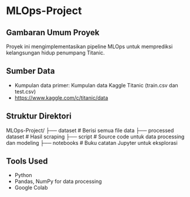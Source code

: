 # MLOps-Project

## Gambaran Umum Proyek
Proyek ini mengimplementasikan pipeline MLOps untuk memprediksi kelangsungan hidup penumpang Titanic.

## Sumber Data
- Kumpulan data primer: Kumpulan data Kaggle Titanic (train.csv dan test.csv)
- https://www.kaggle.com/c/titanic/data

## Struktur Direktori
MLOps-Project/
├── dataset # Berisi semua file data
├── processed dataset # Hasil scraping
├── script # Source code untuk data processing dan modeling
├── notebooks # Buku catatan Jupyter untuk eksplorasi

## Tools Used
- Python
- Pandas, NumPy for data processing
- Google Colab

